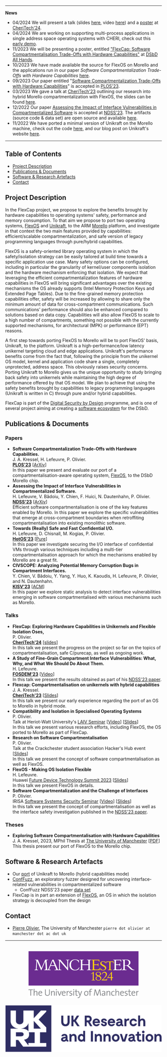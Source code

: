 * * *
**News**
- 04/2024 We will present a talk (slides <a href="assets/cheritech24-presentation.pdf">here</a>, video [here](https://www.youtube.com/watch?v=ZMmzw9AWwUc)) and a <a href="assets/cheritech24-poster.pdf">poster</a> at [CheriTech'24](https://www.cl.cam.ac.uk/research/security/ctsrd/cheri/workshops/2024cheritech/).
- 04/2024 We are working on supporting multi-process applications in single address space operating systems with CHERI, check out this [early demo](fork-demo.md).
- 11/2023 We will be presenting a poster, entitled <a href="assets/FlexCap_Poster.pdf">"FlexCap: Software Compartmentalisation Trade-Offs with Hardware Capabilities"</a> at [DSbD All Hands](https://www.dsbd.tech/event/dsbd-all-hands-2/).
- 10/2023 We have made available the source for FlexOS on Morello and the applications run in our paper *Software Compartmentalization Trade-Offs with Hardware Capabilities* [here](https://github.com/jkressel/flexos-morello-hybrid).
- 09/2023 Our paper entitled "[Software Compartmentalization Trade-Offs with Hardware Capabilities](https://arxiv.org/abs/2309.11332)" is accepted in [PLOS'23](https://plos-workshop.org/2023/).
- 03/2023 We gave a talk at [CheriTech'23](https://www.dcs.gla.ac.uk/~jsinger/cheritech23.html) outlining our research into hybrid Morello compartmentalization with FlexOS, the slides can be found [here](https://github.com/olivierpierre/project-flexcap/blob/master/assets/CheriTech'23_FlexCap_Presentation.pdf).
- 12/2022 Our paper [Assessing the Impact of Interface Vulnerabilities in Compartmentalized Software](https://arxiv.org/abs/2212.12904) is accepted at [NDSS'23](https://www.ndss-symposium.org/ndss2023/). The artifacts (source code & data set) are open source and available [here](https://github.com/conffuzz/conffuzz).
- 11/2022 We have ported a minimal version of Unikraft on the Morello machine, check out the code [here](https://github.com/jkressel/uk-plat-morello), and our blog post on Unikraft's website [here](https://unikraft.org/blog/2022-12-01-unikraft-on-morello/).

* * *
## Table of Contents

- [Project Description](#project-description)
- [Publications & Documents](#publications--documents)
- [Software & Research Artefacts](#software--research-artefacts)
- [Contact](#contact)

## Project Description

In the FlexCap project, we propose to explore the benefits brought by hardware capabilities to operating systems' safety, performance and memory consumption. To that aim we propose to port two operating systems, [FlexOS](https://project-flexos.github.io/) and [Unikraft](https://unikraft.org/), to the ARM [Morello](https://www.arm.com/architecture/cpu/morello) platform, and investigate in that context the two main features provided by capabilities: efficient/scalable compartmentalization, and safe version of legacy programming languages through pure/hybrid capabilities.

FlexOS is a safety-oriented library operating system in which the safety/isolation strategy can be easily tailored at build time towards a specific application use case. Many safety options can be configured, including in particular the granularity of kernel/user components isolation and the hardware mechanism enforcing that isolation. We expect that leveraging the efficient compartmentalization features of hardware capabilities in FlexOS will bring significant advantages over the existing mechanisms the OS already supports (Intel Memory Protection Keys and Extended Page Tables). Due to the fine-grained memory protection capabilities offer, safety will be increased by allowing to share only the minimum amount of data for cross-compartment communications. Such communications' performance should also be enhanced compared to solutions based on data copy. Capabilities will also allow FlexOS to scale to a high number of compartments, something not possible with the currently supported mechanisms, for architectural (MPK) or performance (EPT) reasons.

A first step towards porting FlexOS to Morello will be to port FlexOS' basis, Unikraft, to the platform. Unikraft is a high-performance/low latency unikernel targeting cloud and edge applications. Unikraft's performance benefits come from the fact that, following the principle from the unikernel OS model, kernel and application code share a single, completely unprotected, address space. This obviously raises security concerns. Porting Unikraft to Morello gives us the unique opportunity to study bringing back safety into unikernels while maintaining the high degree of performance offered by that OS model. We plan to achieve that using the safety benefits brought by capabilities to legacy programming languages (Unikraft is written in C) through pure and/or hybrid capabilities.

FlexCap is part of the [Digital Security by Design](https://www.dsbd.tech/) programme, and is one of several project aiming at creating a [software ecosystem](https://www.dsbd.tech/unleash-of-the-release-enabling-the-digital-security-by-design-dsbd-ecosystem/) for the DSbD.


## Publications & Documents

### Papers

* **Software Compartmentalization Trade-Offs with Hardware Capabilities.**<br/>J. A. Kressel, H. Lefeuvre, P. Olivier.<br/>[**PLOS'23**](https://www.plos-workshop.org/2023/) [[ArXiv](https://arxiv.org/abs/2309.11332)]<br/>In this paper we present and evaluate our port of a compartmentalisation-aware operating system, [FlexOS](https://project-flexos.github.io/), to the DSbD Morello chip.
* **Assessing the Impact of Interface Vulnerabilities in Compartmentalized Software.**<br/>H. Lefeuvre, V. Bădoiu, Y. Chien, F. Huici, N. Dautenhahn, P. Olivier.<br/>[**NDSS'23**](https://www.ndss-symposium.org/ndss2023/) [[ArXiv](https://arxiv.org/abs/2212.12904)]<br/>Efficient software compartmentalisation is one of the key features enabled by Morello. In this paper we explore the specific vulnerabilities that emerge at cross-compartment boundaries when retroffiting compartmentalisation into existing monolithic software.
* **Towards (Really) Safe and Fast Confidential I/O.**<br/>H. Lefeuvre, D. Chisnall, M. Kogias, P. Olivier.<br/>[**HotOS'23**](https://sigops.org/s/conferences/hotos/2023/) [[Pure](https://pure.manchester.ac.uk/ws/portalfiles/portal/262834367/cio_hotos23.pdf)]<br/>In this paper we investigate securing the I/O interface of confidential VMs through various techniques including a multi-tier compartmentalisation approach for which the mechanisms enabled by Morello are a great fit.
* **CIVSCOPE: Analyzing Potential Memory Corruption Bugs in Compartment Interfaces.**<br/>Y. Chien, V. Bădoiu, Y. Yang, Y. Huo, K. Kaoudis, H. Lefeuvre, P. Olivier, and N. Dautenhahn.<br/>[**KISV'23**](https://kisv-workshop.github.io/) [[ACM](https://dl.acm.org/doi/10.1145/3625275.3625399)]<br/>In this paper we explore static analysis to detect interface vulnerabilities emerging in software compartmentalised with various mechanisms such as Morello.

### Talks
* **FlexCap: Exploring Hardware Capabilities in Unikernels and Flexible Isolation Oses,**<br/>P. Olivier.<br/>[**CheriTech'24**](https://www.cl.cam.ac.uk/research/security/ctsrd/cheri/workshops/2024cheritech/) <a href="assets/cheritech24-presentation.pdf">[slides]<a/><br/>In this talk we present the progress on the project so far on the topics of compartmentalisation, safe C/purecap, as well as ongoing work.
* **A Study of Fine-Grain Compartment Interface Vulnerabilities: What, Why, and What We Should Do About Them.**<br/>H. Lefeuvre.<br/>[**FOSDEM'23**](https://archive.fosdem.org/2023/) [[Video](https://mirrors.dotsrc.org/fosdem/2023/D.confidential/cc_online_vulnerabilities.mp4)]<br/>In this talk we present the results obtained as part of his [NDSS'23 paper](#papers).
* **Flexcap: Compartmentalisation on unikernels with hybrid capabilities**<br/>J. A. Kressel.<br/>[**CheriTech'23**](https://www.dcs.gla.ac.uk/~jsinger/cheritech23.html) [[Slides](https://www.dcs.gla.ac.uk/~jsinger/cheritech23_slides/jkressel_cheritech.pdf)]<br/>In this talk we present our early experience regarding the port of an OS to Morello in hybrid mode.
* **Compatibility and Isolation in Specialised Operating Systems**<br/>P. Olivier.<br/>Talk at Heriot-Watt University's [LAIV Seminar](https://laiv.uk/laiv-seminars/) [[Video](https://www.youtube.com/watch?v=1MyjYqUNvXM)] [[Slides](https://github.com/olivierpierre/project-flexcap/blob/master/assets/laiv-seminar-23-slides.pdf)]<br/>In this talk we present various research efforts, including FlexOS, the OS ported to Morello as part of FlexCap.
* **Research on Software Compartmentalisation**<br/>P. Olivier.<br/>Talk at the Crackchester student association Hacker's Hub event [[Slides](https://github.com/olivierpierre/project-flexcap/blob/master/assets/hackers-hub-23-slides.pdf)]<br/>In this talk we present the concept of software compartmentalisation as well as FlexOS.
* **FlexOS - Making OS Isolation Flexible**<br/>H. Lefeuvre.<br/>Huawei [Future Device Technology Summit 2023](http://haemod.uk/documents/conference/Huawei_Future_Device_Summit_Helsinki.pdf) [[Slides](https://github.com/olivierpierre/project-flexcap/blob/master/assets/flexos-huawei.pdf)]<br/>In this talk we present FlexOS in details.
* **Software Compartmentalization and the Challenge of Interfaces**<br/>P. Olivier.<br/>IRISA [Software Systems Security Seminar](https://seminaires-dga.inria.fr/en/sosysec-en-bref/) [[Video](http://videos.rennes.inria.fr/seminaire-SoSySec/Pierre-Olivier-8-12-2023/Seminaire-SoSySec-Pierre-Olivier-8-decembre-2023.html)] [[Slides](https://github.com/olivierpierre/project-flexcap/blob/master/assets/sosysec23-slides.pdf)]<br/>In this talk we present the concept of compartmentalisation as well as the interface safety investigation published in the [NDSS'23 paper](#papers).

### Theses

* **Exploring Software Compartmentalisation with Hardware Capabilities**<br/>J. A. Kressel, 2023, MPhil Thesis at [The University of Manchester](https://www.manchester.ac.uk/) [[PDF](https://pure.manchester.ac.uk/ws/portalfiles/portal/280560037/FULL_TEXT.PDF)]<br/>This thesis present our port of FlexOS to the Morello chip.

## Software & Research Artefacts

- Our [port](https://github.com/jkressel/uk-plat-morello) of Unikraft to Morello (hybrid capabilities mode)
- [ConfFuzz](https://conffuzz.github.io/), an exploratory fuzzer designed for uncovering interface-related vulnerabilities in compartmentalized software
  - ConfFuzz NDSS'23 paper [data set](https://github.com/conffuzz/conffuzz-ndss-data)
- FlexCap is in part an extension of [FlexOS](https://project-flexos.github.io/), an OS in which the isolation strategy is decoupled from the design


## Contact

- [Pierre Olivier](https://sites.google.com/view/pierreolivier), The University of Manchester `pierre dot olivier at manchester dot ac dot uk`

* * *

<p align="center">
  <img src="assets/uom-logo.png" height=150 style="margin:20px" />
  <img src="assets/ukri-logo.png" height=150 />
</p>

